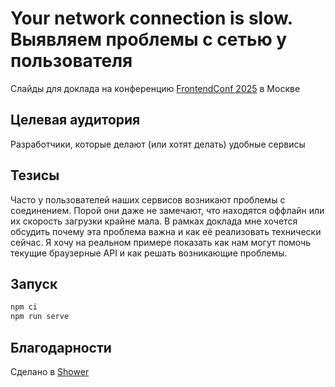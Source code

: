 # Your network connection is slow. Выявляем проблемы с сетью у пользователя

Слайды для доклада на конференцию [FrontendConf 2025](https://frontendconf.ru/moscow/2025) в Москве

## Целевая аудитория
Разработчики, которые делают (или хотят делать) удобные сервисы

## Тезисы
Часто у пользователей наших сервисов возникают проблемы с соединением. Порой они даже не замечают, что находятся оффлайн или их скорость загрузки крайне мала. В рамках доклада мне хочется обсудить почему эта проблема важна и как её реализовать технически сейчас. Я хочу на реальном примере показать как нам могут помочь текущие браузерные API и как решать возникающие проблемы.

## Запуск

```sh
npm ci
npm run serve
```

## Благодарности

Сделано в [Shower](https://github.com/shower/shower)
